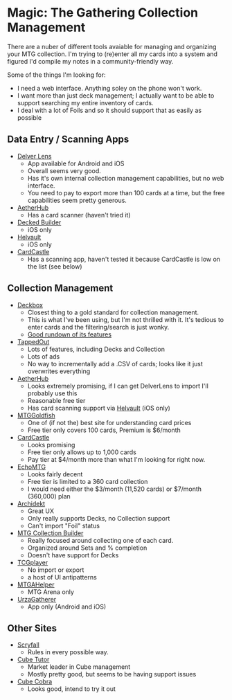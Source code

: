 # Magic: The Gathering Collection Management

There are a nuber of different tools avaiable for managing and organizing your MTG collection. I'm trying to (re)enter all my cards into a system and figured I'd compile my notes in a community-friendly way.

Some of the things I'm looking for:
 * I need a web interface. Anything soley on the phone won't work.
 * I want more than just deck management; I actually want to be able to support searching my entire inventory of cards.
 * I deal with a lot of Foils and so it should support that as easily as possible
 
 ## Data Entry / Scanning Apps
 
 * [Delver Lens](https://delverlab.com/)
   * App available for Android and iOS
   * Overall seems very good.
   * Has it's own internal collection management capabilities, but no web interface.
   * You need to pay to export more than 100 cards at a time, but the free capabilities seem pretty generous.
 * [AetherHub](https://aetherhub.com/)
   * Has a card scanner (haven't tried it)
 * [Decked Builder](https://www.deckedbuilder.com/)
   * iOS only
 * [Helvault](https://aetherhub.com/Collection/CardScanner)
   * iOS only
 * [CardCastle](https://cardcastle.co/)
   * Has a scanning app, haven't tested it because CardCastle is low on the list (see below)
 
 ## Collection Management
 
  * [Deckbox](https://deckbox.org/)
    * Closest thing to a gold standard for collection management.
    * This is what I've been using, but I'm not thrilled with it. It's tedious to enter cards and the filtering/search is just wonky.
    * [Good rundown of its features](https://www.reddit.com/r/EDH/comments/bg7w2h/digitally_managing_your_magic_collection_and_decks/elj8a4c/)
  * [TappedOut](https://tappedout.net/)
    * Lots of features, including Decks and Collection
    * Lots of ads
    * No way to incrementally add a .CSV of cards; looks like it just overwrites everything
  * [AetherHub](https://aetherhub.com/)
    * Looks extremely promising, if I can get DelverLens to import I'll probably use this
    * Reasonable free tier
    * Has card scanning support via [Helvault](https://aetherhub.com/Collection/CardScanner) (iOS only)
  * [MTGGoldfish](https://www.mtggoldfish.com/)
    * One of (if not the) best site for understanding card prices
    * Free tier only covers 100 cards, Premium is $6/month
  * [CardCastle](https://cardcastle.co/)
    * Looks promising
    * Free tier only allows up to 1,000 cards
    * Pay tier at $4/month more than what I'm looking for right now.
  * [EchoMTG](https://www.echomtg.com/)
    * Looks fairly decent
    * Free tier is limited to a 360 card collection
    * I would need either the $3/month (11,520 cards) or $7/month (360,000) plan
  * [Archidekt](https://archidekt.com/)
    + Great UX
    - Only really supports Decks, no Collection support
    - Can't import "Foil" status
  * [MTG Collection Builder](https://mtgcollectionbuilder.com/)
    * Really focused around collecting one of each card.
    * Organized around Sets and % completion
    * Doesn't have support for Decks
  * [TCGplayer](https://tcgplayer.com)
    * No import or export
    * a host of UI antipatterns
  * [MTGAHelper](https://mtgahelper.com/)
    * MTG Arena only
  * [UrzaGatherer](https://www.urzagatherer.com/)
    * App only (Android and iOS)
  
  
## Other Sites

 * [Scryfall](https://scryfall.com/)
   * Rules in every possible way.
 * [Cube Tutor](https://www.cubetutor.com/)
   * Market leader in Cube management
   * Mostly pretty good, but seems to be having support issues
 * [Cube Cobra](https://cubecobra.com/)
   * Looks good, intend to try it out
 
 
 
